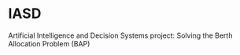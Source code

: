 # IASD
Artificial Intelligence and Decision Systems project: Solving the Berth Allocation Problem (BAP)

